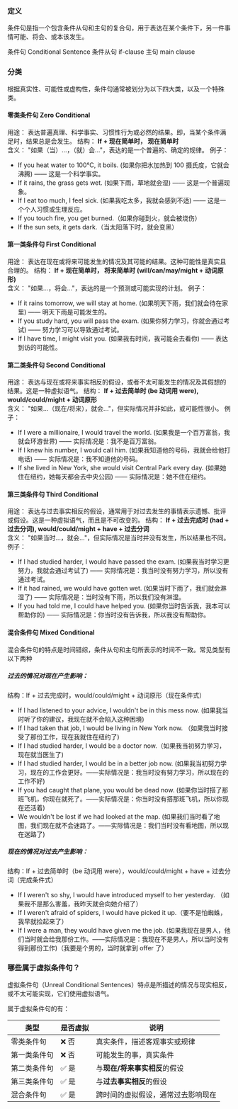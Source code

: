 ### 定义

条件句是指一个包含条件从句和主句的复合句，用于表达在某个条件下，另一件事情可能、将会、或本该发生。

条件句 Conditional Sentence
条件从句 if-clause
主句 main clause

### 分类

根据真实性、可能性或虚构性，条件句通常被划分为以下四大类，以及一个特殊类。

#### 零类条件句 Zero Conditional

用途： 表达普遍真理、科学事实、习惯性行为或必然的结果。即，当某个条件满足时，结果总是会发生。
结构： **If + 现在简单时， 现在简单时**  
含义： "如果（当）...，（就）会..."，表达的是一个普遍的、确定的规律。
例子：

- If you heat water to 100°C, it boils. (如果你把水加热到 100 摄氏度，它就会沸腾) —— 这是一个科学事实。
- If it rains, the grass gets wet. (如果下雨，草地就会湿) —— 这是一个普遍现象。
- If I eat too much, I feel sick. (如果我吃太多，我就会感到不适) —— 这是一个个人习惯或生理反应。
- If you touch fire, you get burned.（如果你碰到火，就会被烧伤）
- If the sun sets, it gets dark.（当太阳落下时，就会变黑）

#### 第一类条件句 First Conditional

用途： 表达在现在或将来可能发生的情况及其可能的结果。这种可能性是真实且合理的。
结构： **If + 现在简单时， 将来简单时 (will/can/may/might + 动词原形)**  
含义： "如果...，将会..."，表达的是一个预测或可能实现的计划。
例子：

- If it rains tomorrow, we will stay at home. (如果明天下雨，我们就会待在家里) —— 明天下雨是可能发生的。
- If you study hard, you will pass the exam. (如果你努力学习，你就会通过考试) —— 努力学习可以导致通过考试。
- If I have time, I might visit you. (如果我有时间，我可能会去看你) —— 表达到访的可能性。

#### 第二类条件句 Second Conditional

用途： 表达与现在或将来事实相反的假设，或者不太可能发生的情况及其假想的结果。这是一种虚拟语气。
结构： **If + 过去简单时 (be 动词用 were), would/could/might + 动词原形**  
含义： "如果...（现在/将来），就会..."，但实际情况并非如此，或可能性很小。
例子：

- If I were a millionaire, I would travel the world. (如果我是一个百万富翁，我就会环游世界) —— 实际情况是：我不是百万富翁。
- If I knew his number, I would call him. (如果我知道他的号码，我就会给他打电话) —— 实际情况是：我不知道他的号码。
- If she lived in New York, she would visit Central Park every day. (如果她住在纽约，她每天都会去中央公园) —— 实际情况是：她不住在纽约。

#### 第三类条件句 Third Conditional

用途： 表达与过去事实相反的假设，通常用于对过去发生的事情表示遗憾、批评或假设。这是一种虚拟语气，而且是不可改变的。
结构： **If + 过去完成时 (had + 过去分词), would/could/might + have + 过去分词**  
含义： "如果当时...，就会..."，但实际情况是当时并没有发生，所以结果也不同。
例子：

- If I had studied harder, I would have passed the exam. (如果我当时学习更努力，我就会通过考试了) —— 实际情况是：我当时没有努力学习，所以没有通过考试。
- If it had rained, we would have gotten wet. (如果当时下雨了，我们就会淋湿了) —— 实际情况是：当时没有下雨，所以我们没有淋湿。
- If you had told me, I could have helped you. (如果你当时告诉我，我本可以帮助你的) —— 实际情况是：你当时没有告诉我，所以我没有帮助你。

#### 混合条件句 Mixed Conditional

混合条件句的特点是时间错综，条件从句和主句所表示的时间不一致。常见类型有以下两种

##### 过去的情况对现在产生影响：

结构：If + 过去完成时，would/could/might + 动词原形（现在条件式）

- If I had listened to your advice, I wouldn't be in this mess now. (如果我当时听了你的建议，我现在就不会陷入这种困境)
- If I had taken that job, I would be living in New York now. （如果我当时接受了那份工作，现在我就住在纽约了)
- If I had studied harder, I would be a doctor now.（如果我当初努力学习，现在就当医生了)
- If I had studied harder, I would be in a better job now. (如果我当初努力学习，现在的工作会更好。——实际情况是：我当时没有努力学习，所以现在的工作不好)
- If you had caught that plane, you would be dead now. (如果你当时搭了那班飞机，你现在就死了。——实际情况是：你当时没有搭那班飞机，所以你现在还活着)
- We wouldn't be lost if we had looked at the map. (如果我们当时看了地图，我们现在就不会迷路了。——实际情况是：我们当时没有看地图，所以现在迷路了)

##### 现在的情况对过去产生影响：

结构：If + 过去简单时（be 动词用 were），would/could/might + have + 过去分词（完成条件式）

- If I weren't so shy, I would have introduced myself to her yesterday. （如果我不是那么害羞，我昨天就会向她介绍了）
- If I weren't afraid of spiders, I would have picked it up.（要不是怕蜘蛛，我早就捡起来了）
- If I were a man, they would have given me the job. (如果我现在是男人，他们当时就会给我那份工作。——实际情况是：我现在不是男人，所以当时没有得到那份工作)（我要是个男的，当时就拿到 offer 了）

### 哪些属于虚拟条件句？

虚拟条件句（Unreal Conditional Sentences）特点是所描述的情况与现实相反，或不太可能实现，它们使用虚拟语气。

属于虚拟条件句的有：

| 类型     | 是否虚拟 | 说明                |
| ------ | ---- | ----------------- |
| 零类条件句  | ❌ 否  | 真实条件，描述客观事实或规律    |
| 第一类条件句 | ❌ 否  | 可能发生的事，真实条件       |
| 第二类条件句 | ✅ 是  | 与**现在/将来事实相反**的假设 |
| 第三类条件句 | ✅ 是  | 与**过去事实相反**的假设    |
| 混合条件句  | ✅ 是  | 跨时间的虚拟假设，通常过去影响现在 |
